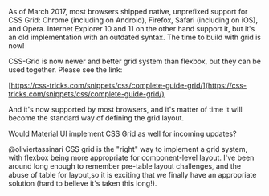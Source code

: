 As of March 2017, most browsers shipped native, unprefixed support for CSS Grid: Chrome \(including on Android\), Firefox, Safari \(including on iOS\), and Opera. Internet Explorer 10 and 11 on the other hand support it, but it's an old implementation with an outdated syntax. The time to build with grid is now!

CSS-Grid is now newer and better grid system than flexbox, but they can be used together. Please see the link:

[https://css-tricks.com/snippets/css/complete-guide-grid/](https://css-tricks.com/snippets/css/complete-guide-grid/)

And it's now supported by most browsers, and it's matter of time it will become the standard way of defining the grid layout.

Would Material UI implement CSS Grid as well for incoming updates?

@oliviertassinari CSS grid is the "right" way to implement a grid system, with flexbox being more appropriate for component-level layout. I've been around long enough to remember pre-table layout challenges, and the abuse of table for layout,so it is exciting that we finally have an appropriate solution \(hard to believe it's taken this long!\).

